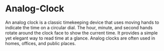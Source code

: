 # Analog-Clock
An analog clock is a classic timekeeping device that uses moving hands to indicate the time on a circular dial. The hour, minute, and second hands rotate around the clock face to show the current time. It provides a simple yet elegant way to read time at a glance. Analog clocks are often used in homes, offices, and public places.
